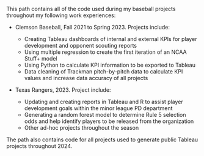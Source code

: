 This path contains all of the code used during my baseball projects throughout my following work experiences:

- Clemson Baseball, Fall 2021 to Spring 2023. Projects include:
  - Creating Tableau dashboards of internal and external KPIs for player development and opponent scouting reports
  - Using multiple regression to create the first iteration of an NCAA Stuff+ model
  - Using Python to calculate KPI information to be exported to Tableau
  - Data cleaning of Trackman pitch-by-pitch data to calculate KPI values and increase data accuracy of all projects
 
- Texas Rangers, 2023. Project include:
  - Updating and creating reports in Tableau and R to assist player development goals within the minor league PD department
  - Generating a random forest model to determine Rule 5 selection odds and help identify players to be released from the organization
  - Other ad-hoc projects throughout the season
 
The path also contains code for all projects used to generate public Tableau projects throughout 2024.
